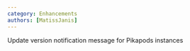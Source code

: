 ```yaml
---
category: Enhancements
authors: [MatissJanis]
---
```


Update version notification message for Pikapods instances
